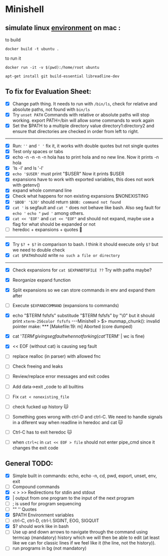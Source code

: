 # Minishell

## simulate linux [environment](https://gist.github.com/CarloCattano/73482a9e846e27165e85dcf32cda91ad) on mac :

to build
```
docker build -t ubuntu .
```

to run it
```
docker run -it -v $(pwd):/home/root ubuntu

apt-get install git build-essential libreadline-dev
```

## To fix for Evaluation Sheet:
- [x] Change path thing. It needs to run with `/bin/ls`, check for relative and absolute paths, not found with `bin/ls`
- [x] Try `unset PATH` Commands with relative or absolute paths will stop working. export PATH=/bin  will allow some commands to work again
- [x] Set the $PATH to a multiple directory value directory1:directory2 and ensure that directories are checked in order from left to right.
---
- [x] Run: `''` and  `' '` fix it, it works with double quotes but not single quotes
- [x] Test only spaces or tabs
- [x] echo -n -n -n -n hola has to print hola and no new line. Now it prints -n hola
- [x] 'ls -l'  and ls '-l'
- [x] `echo '$USER'` must print "$USER"  Now it prints $USER
- [x] expansions have to work with exported variables, this does not work with getenv()
- [x] expand whole command line
- [x] Check what happens for non existing expansions $NONEXISTING
- [x] `'$BOB' '$JO'` should return `$BOB: command not found` 
- [x] `cat '` is segfault and `cat "` does not behave like bash. Also seg fault for `echo '` `echo "` `pwd '` among others.
- [x] `cat << 'EOF'` and `cat << "EOF"`  and should not expand, maybe use a flag for what should be expanded or not
- [ ] heredoc + expansions + quotes :face_with_peeking_eye:
---
- [x] Try `$? + $?` in comparison to bash. I think it should execute only `$?` but we need to double check
- [x] `cat $PATH`should write `no such a file or directory`
---
- [x] Check expansions for `cat $EXPANDTOFILE ??` Try with paths maybe?
- [x] Reorganize expand function
- [x] Split expansions so we can store commands in env and expand them after
- [ ] Execute `$EXPANDCOMMAND` (expansions to commands)
- [x] echo "$TERM fsfsfs" substitude "$TERM fsfsfs" by "\0" but it should print `xterm-256color fsfsfs`
---Minishell > $>
munmap_chunk(): invalid pointer
make: *** [Makefile:19: m] Aborted (core dumped)

- [x] cat '$TERM' giving seg fault when not forking ( cat '$TERM' | wc is fine)
- [x] << EOF (without cat) is causing seg fault
- [ ] replace realloc (in parser) with allowed fnc
- [ ] Check freeing and leaks
- [ ] Review/replace error messages and exit codes
- [ ] Add data->exit _code to all builtins
- [ ] Fix `cat < nonexisting_file`
- [ ] check fucked up history :cat:
- [ ] Something goes wrong with ctrl-D and ctrl-C. We need to handle signals in a diferent way when readline in heredoc and cat :cat:
- [ ] Ctrl-C has to exit heredoc :cat:
- [ ] when `ctrl+c` in `cat << EOF > file` should not enter pipe_cmd since it changes the exit code

      
## General TODO:
- [x] Simple built in commands: echo, echo -n, cd, pwd, export, unset, env, exit
- [ ] Compound commands
- [x] < > >>  Redirections for stdin and stdout
- [x] | output from one program to the input of the next program
- [ ] ; is used for program sequencing
- [ ] "" '' Quotes
- [x] $PATH Environment variables
- [ ] ctrl-C, ctrl-D, ctrl-\  SIGINT, EOG, SIGQUIT
- [x] $? should work like in bash
- [ ] Use up and down arrows to navigate through the command using termcap (mandatory) history which we will then be able to edit (at least like we can for classic lines if we feel like it (the line, not the history)).
- [ ] run programs in bg (not mandatory)

